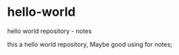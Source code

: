# hello-world
hello world repository - notes

this a hello world repository,
Maybe good using for notes;
